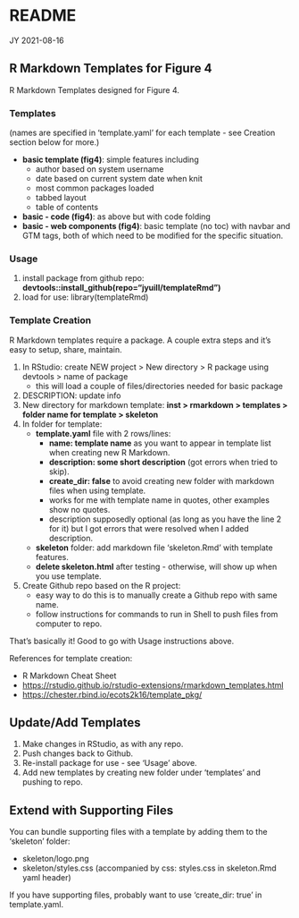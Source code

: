 README
================
JY
2021-08-16

## R Markdown Templates for Figure 4

R Markdown Templates designed for Figure 4.

### Templates

(names are specified in ‘template.yaml’ for each template - see Creation
section below for more.)

-   **basic template (fig4)**: simple features including
    -   author based on system username
    -   date based on current system date when knit
    -   most common packages loaded
    -   tabbed layout
    -   table of contents
-   **basic - code (fig4)**: as above but with code folding
-   **basic - web components (fig4)**: basic template (no toc) with
    navbar and GTM tags, both of which need to be modified for the
    specific situation.

### Usage

1.  install package from github repo:
    **devtools::install\_github(repo=“jyuill/templateRmd”)**
2.  load for use: library(templateRmd)

### Template Creation

R Markdown templates require a package. A couple extra steps and it’s
easy to setup, share, maintain.

1.  In RStudio: create NEW project &gt; New directory &gt; R package
    using devtools &gt; name of package
    -   this will load a couple of files/directories needed for basic
        package
2.  DESCRIPTION: update info
3.  New directory for markdown template: **inst &gt; rmarkdown &gt;
    templates &gt; folder name for template &gt; skeleton**
4.  In folder for template:
    -   **template.yaml** file with 2 rows/lines:
        -   **name: template name** as you want to appear in template
            list when creating new R Markdown.
        -   **description: some short description** (got errors when
            tried to skip).
        -   **create\_dir: false** to avoid creating new folder with
            markdown files when using template.
        -   works for me with template name in quotes, other examples
            show no quotes.
        -   description supposedly optional (as long as you have the
            line 2 for it) but I got errors that were resolved when I
            added description.
    -   **skeleton** folder: add markdown file ‘skeleton.Rmd’ with
        template features.
    -   **delete skeleton.html** after testing - otherwise, will show up
        when you use template.
5.  Create Github repo based on the R project:
    -   easy way to do this is to manually create a Github repo with
        same name.
    -   follow instructions for commands to run in Shell to push files
        from computer to repo.

That’s basically it! Good to go with Usage instructions above.

References for template creation:

-   R Markdown Cheat Sheet
-   <https://rstudio.github.io/rstudio-extensions/rmarkdown_templates.html>
-   <https://chester.rbind.io/ecots2k16/template_pkg/>

## Update/Add Templates

1.  Make changes in RStudio, as with any repo.
2.  Push changes back to Github.
3.  Re-install package for use - see ‘Usage’ above.
4.  Add new templates by creating new folder under ‘templates’ and
    pushing to repo.

## Extend with Supporting Files

You can bundle supporting files with a template by adding them to the
‘skeleton’ folder:

-   skeleton/logo.png
-   skeleton/styles.css (accompanied by css: styles.css in skeleton.Rmd
    yaml header)

If you have supporting files, probably want to use ‘create\_dir: true’
in template.yaml.
